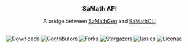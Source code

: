 <br/>
<p align="center">
  <h3 align="center">SaMath API</h3>

  <p align="center">
    A bridge between <a href="https://github.com/Sadykhzadeh/samathgen">SaMathGen</a> and <a href="https://github.com/Sadykhzadeh/samathcli">SaMathCLI</a>
    <br/>
    <br/>
  </p>
</p>



![Downloads](https://img.shields.io/github/downloads/Sadykhzadeh/samathapi/total) ![Contributors](https://img.shields.io/github/contributors/Sadykhzadeh/samathapi?color=dark-green) ![Forks](https://img.shields.io/github/forks/Sadykhzadeh/samathapi?style=social) ![Stargazers](https://img.shields.io/github/stars/Sadykhzadeh/samathapi?style=social) ![Issues](https://img.shields.io/github/issues/Sadykhzadeh/samathapi) ![License](https://img.shields.io/github/license/Sadykhzadeh/samathapi)
